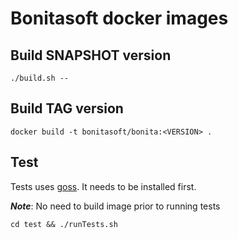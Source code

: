 Bonitasoft docker images
=========================

## Build SNAPSHOT version

```
./build.sh --
```

## Build TAG version

```
docker build -t bonitasoft/bonita:<VERSION> .
```


## Test

Tests uses [goss](https://github.com/aelsabbahy/goss). It needs to be installed first.

**_Note_**: No need to build image prior to running tests

```
cd test && ./runTests.sh
```
